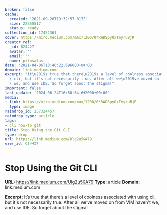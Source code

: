 ```yaml
---
broken: false
cache:
  created: '2021-09-20T19:32:57.017Z'
  size: 22355517
  status: ready
collection_id: 17452361
cover: https://miro.medium.com/max/1200/0*RWDSpyOxTmyruBjR
creator_ref:
  _id: 624427
  avatar: ''
  email: ''
  name: pitosalas
date: '2021-04-06T13:40:22.696000+00:00'
domain: link.medium.com
excerpt: "It\u2019s true that there\u2019s a level of coolness associated with using\
  \ cli, but it's not necessarily true. After all we\u2019ve moved on from VIM haven't\
  \ we, and use IDE. So forget about the stigma!"
important: false
last_update: '2024-06-24T16:50:54.692000+00:00'
media:
- link: https://miro.medium.com/max/1200/0*RWDSpyOxTmyruBjR
  type: image
raindrop_id: 257324457
raindrop_type: article
tags:
- cli how-to git
title: Stop Using the Git CLI
type: drop
url: https://link.medium.com/Ulg2u5GA79
user_id: 624427
---
```


# Stop Using the Git CLI

**URL:** https://link.medium.com/Ulg2u5GA79
**Type:** article
**Domain:** link.medium.com

**Excerpt:** It’s true that there’s a level of coolness associated with using cli, but it's not necessarily true. After all we’ve moved on from VIM haven't we, and use IDE. So forget about the stigma!
